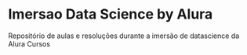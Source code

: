 # Imersao Data Science by Alura
Repositório de aulas e resoluções durante a imersão de datascience da Alura Cursos
